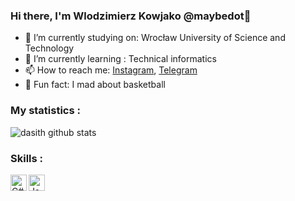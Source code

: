 ### Hi there, I'm Wlodzimierz Kowjako @maybedot👋


- 🏫 I’m currently studying on: Wrocław University of Science and Technology
- 🌱 I’m currently learning : Technical informatics
- 📫 How to reach me: [Instagram](https://www.instagram.com/wlodzimierzyk/), [Telegram](https://t.me/maybedot)
- 🏀 Fun fact: I mad about basketball

### My statistics : <br/>

![dasith github stats](https://github-readme-stats.vercel.app/api?username=Kowjako&count_private=true&show_icons=true&title_color=2BFFF1&icon_color=2BFFF1&text_color=ffffff&bg_color=000000)


### Skills : <br/>
<img align="left" alt="C#" width="26px" src="https://raw.githubusercontent.com/jmnote/z-icons/master/svg/csharp.svg" />
<img align="left" alt="Java" width="26px" src="https://raw.githubusercontent.com/jmnote/z-icons/master/svg/java.svg" />

